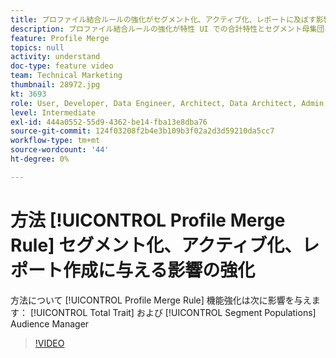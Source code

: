 ```yaml
---
title: プロファイル結合ルールの強化がセグメント化、アクティブ化、レポートに及ぼす影響
description: プロファイル結合ルールの強化が特性 UI での合計特性とセグメント母集団に与える影響について理解する
feature: Profile Merge
topics: null
activity: understand
doc-type: feature video
team: Technical Marketing
thumbnail: 28972.jpg
kt: 3693
role: User, Developer, Data Engineer, Architect, Data Architect, Admin, Leader
level: Intermediate
exl-id: 444a0552-55d9-4362-be14-fba13e8dba76
source-git-commit: 124f03208f2b4e3b109b3f02a2d3d59210da5cc7
workflow-type: tm+mt
source-wordcount: '44'
ht-degree: 0%

---
```


# 方法 [!UICONTROL Profile Merge Rule] セグメント化、アクティブ化、レポート作成に与える影響の強化

方法について [!UICONTROL Profile Merge Rule] 機能強化は次に影響を与えます： [!UICONTROL Total Trait] および [!UICONTROL Segment Populations] Audience Manager

>[!VIDEO](https://video.tv.adobe.com/v/28972/?quality=12)
